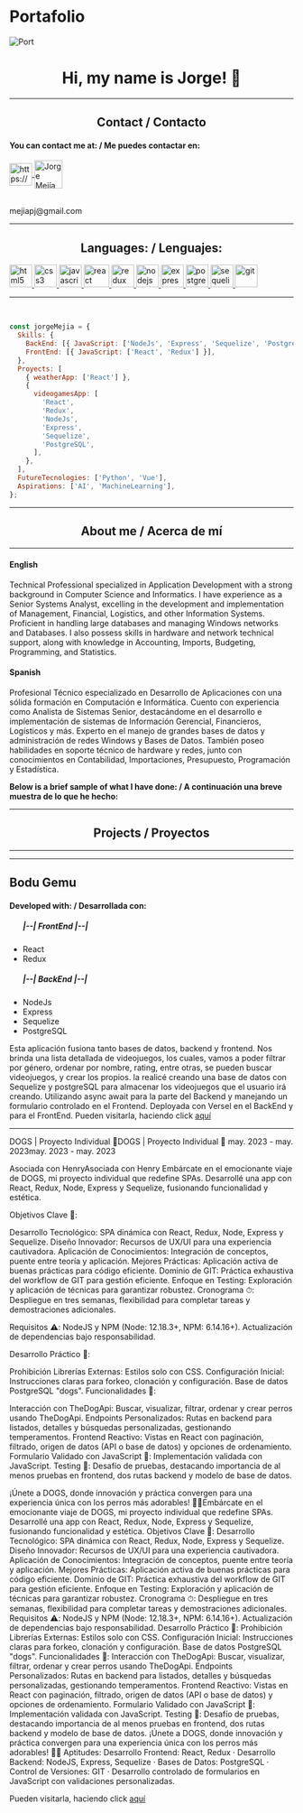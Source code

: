 # Portafolio
![Port](https://www.clarisoft.com/wp-content/uploads/2018/02/reactjs-and-nodejs-development-services.jpg)

<h1 align="center"> Hi, my name is Jorge! 👋 </h1>
<hr/>
<h2 align="center"> Contact / Contacto </h2>

<h4> You can contact me at: / Me puedes contactar en: </h4>

<div>
    <!-- <a href="https://www.linkedin.com/in/felipe-ciro-montoya/">
      <img align="center" src="https://www.vectorlogo.zone/logos/linkedin/linkedin-icon.svg" alt="Felipe Ciro LinkedIn Profile" height="40" width="40" />
      </a> -->
    <a href="https://api.whatsapp.com/send/?phone=51903015235&text&app_absent=0" target="_blank">
        <img align="center" src="https://www.vectorlogo.zone/logos/whatsapp/whatsapp-tile.svg" alt="https://wa.me               /+undefined573003400992?text=Hola%20Alejandro,%20soy%20" height="40" width="40" />
    </a>
    <a href="mailto:mejiapj@gmail.com">
     <img align="center" src="https://www.vectorlogo.zone/logos/gmail/gmail-icon.svg" alt="Jorge Mejía Gmail" height="50" width="50" />
     </a>
<div/>
<br/>
<p><label>mejiapj@gmail.com</label></p>
    
<hr/>
    
<h2 align="center">Languages: / Lenguajes: </h2>
<p align="left">
<a href="https://www.w3.org/html/" target="_blank"> <img src="https://upload.wikimedia.org/wikipedia/commons/thumb/3/38/HTML5_Badge.svg/600px-HTML5_Badge.svg.png" alt="html5" width="40" height="40"/> </a>
<a href="https://www.w3schools.com/css/" target="_blank"> <img src="https://cdn4.iconfinder.com/data/icons/social-media-logos-6/512/121-css3-512.png" alt="css3" width="40" height="40"/> </a>
<a href="https://developer.mozilla.org/en-US/docs/Web/JavaScript" target="_blank"> <img src="https://upload.wikimedia.org/wikipedia/commons/thumb/9/99/Unofficial_JavaScript_logo_2.svg/1024px-Unofficial_JavaScript_logo_2.svg.png" alt="javascript" width="40" height="40"/> </a> 
<a href="https://reactjs.org/" target="_blank"> <img src="https://seeklogo.com/images/R/react-logo-7B3CE81517-seeklogo.com.png" alt="react" width="45" height="40"/> </a> 
<a href="https://redux.js.org" target="_blank"> <img src="https://seeklogo.com/images/R/redux-logo-9CA6836C12-seeklogo.com.png" alt="redux" width="40" height="40"/> </a> 
<a href="https://nodejs.org" target="_blank"> <img src="https://www.vectorlogo.zone/logos/nodejs/nodejs-icon.svg" alt="nodejs" width= "40" height="40"/> </a>
<a href="https://expressjs.com" target="_blank"> <img src="https://www.vectorlogo.zone/logos/expressjs/expressjs-icon.svg" alt="express" width="40" height="40"/> </a> 
<a href="https://www.postgresql.org" target="_blank"> <img src="https://upload.wikimedia.org/wikipedia/commons/thumb/2/29/Postgresql_elephant.svg/1200px-Postgresql_elephant.svg.png" alt="postgresql" width="40" height="40"/> </a> 
<a href="https://sequelize.org" target="_blank"> <img src="https://www.vectorlogo.zone/logos/sequelizejs/sequelizejs-icon.svg" alt="sequelize" width="40" height="40"/> </a>
<a href="https://git-scm.com/" target="_blank"> <img src="https://www.vectorlogo.zone/logos/git-scm/git-scm-icon.svg" alt="git" width="40" height="40"/> </a>

<hr/>
<br/>

```js
const jorgeMejia = {
  Skills: {
    BackEnd: [{ JavaScript: ['NodeJs', 'Express', 'Sequelize', 'PostgreSQL'] }],
    FrontEnd: [{ JavaScript: ['React', 'Redux'] }],
  },
  Proyects: [
    { weatherApp: ['React'] },
    {
      videogamesApp: [
        'React',
        'Redux',
        'NodeJs',
        'Express',
        'Sequelize',
        'PostgreSQL',
      ],
    },
  ],
  FutureTecnologies: ['Python', 'Vue'],
  Aspirations: ['AI', 'MachineLearning'],
};
```

<hr/>
<h2 align="center">About me / Acerca de mí</h2>
<hr/>

<div>
  <h4>English</h4>
  <p>
Technical Professional specialized in Application Development with a strong background in Computer Science and Informatics. I have experience as a Senior Systems Analyst, excelling in the development and implementation of Management, Financial, Logistics, and other Information Systems. Proficient in handling large databases and managing Windows networks and Databases. I also possess skills in hardware and network technical support, along with knowledge in Accounting, Imports, Budgeting, Programming, and Statistics.      
  </p>
</div>

<div>
  <h4>Spanish</h4>
  <p>
Profesional Técnico especializado en Desarrollo de Aplicaciones con una sólida formación en Computación e Informática. Cuento con experiencia como Analista de Sistemas Senior, destacándome en el desarrollo e implementación de sistemas de Información Gerencial, Financieros, Logísticos y más. Experto en el manejo de grandes bases de datos y administración de redes Windows y Bases de Datos. También poseo habilidades en soporte técnico de hardware y redes, junto con conocimientos en Contabilidad, Importaciones, Presupuesto, Programación y Estadística.
  </p>
</div>

<strong> Below is a brief sample of what I have done: / A continuación una breve muestra de lo que he hecho:</strong>

<hr/>
<h2 align="center">Projects / Proyectos</h2>

<hr/>

<!-- <h2> Weather App </h2>
<h4> Developed with: / Desarrollada con: </h4>
<ul>
  <h5>|--| FrontEnd |--|</h5>
    <li>React</li>
</ul>
<p>This was one of my first applications using REACT. In this App I learned how to use react-router-dom, in which you can search for different cities, it will show a short information and when you click on one of them, it will show you a more detailed info. You can also delete a city by means of the X on the corner.
    </p>
<p>Esta fue una de mis primeras aplicaciones utilizando REACT. En esta App aprendí a utilizar react-router-dom, en la que se pueden buscar diferentes ciudades, saldrá una corta información y al darle clic en alguna, le mostrará una info más detallada. Además pueden eliminar una ciudad por medio de la X de la equina.
    </p>
 -->
<hr/>

<h2> Bodu Gemu </h2>

<h4> Developed with: / Desarrollada con: </h4>
<ul>
  <h5>|--| FrontEnd |--|</h5>
    <li>React</li>
    <li>Redux</li>
  <h5>|--| BackEnd |--|</h5>
    <li>NodeJs</li>
    <li>Express</li>
    <li>Sequelize</li>
    <li>PostgreSQL</li>
</ul>
    
Esta aplicación fusiona tanto bases de datos, backend y frontend. Nos brinda una lista detallada de videojuegos, los cuales, vamos a poder filtrar por género, ordenar por nombre, rating, entre otras, se pueden buscar videojuegos, y crear los propios. la realicé creando una base de datos con Sequelize y postgreSQL para almacenar los videojuegos que el usuario irá creando. Utilizando async await para la parte del Backend y manejando un formulario controlado en el Frontend.
Deployada con Versel en el BackEnd y para el FrontEnd. 
Pueden visitarla, haciendo click <a href="https://front-project-board-games.vercel.app">aquí</a>

<hr/>

DOGS | Proyecto Individual 🐾DOGS | Proyecto Individual 🐾
may. 2023 - may. 2023may. 2023 - may. 2023

Asociada con HenryAsociada con Henry
Embárcate en el emocionante viaje de DOGS, mi proyecto individual que redefine SPAs. Desarrollé una app con React, Redux, Node, Express y Sequelize, fusionando funcionalidad y estética.

Objetivos Clave 🎯:

Desarrollo Tecnológico: SPA dinámica con React, Redux, Node, Express y Sequelize.
Diseño Innovador: Recursos de UX/UI para una experiencia cautivadora.
Aplicación de Conocimientos: Integración de conceptos, puente entre teoría y aplicación.
Mejores Prácticas: Aplicación activa de buenas prácticas para código eficiente.
Dominio de GIT: Práctica exhaustiva del workflow de GIT para gestión eficiente.
Enfoque en Testing: Exploración y aplicación de técnicas para garantizar robustez.
Cronograma ⏱:
Despliegue en tres semanas, flexibilidad para completar tareas y demostraciones adicionales.

Requisitos ⚠️:
NodeJS y NPM (Node: 12.18.3+, NPM: 6.14.16+). Actualización de dependencias bajo responsabilidad.

Desarrollo Práctico 🚀:

Prohibición Librerías Externas: Estilos solo con CSS.
Configuración Inicial: Instrucciones claras para forkeo, clonación y configuración. Base de datos PostgreSQL "dogs".
Funcionalidades 🌟:

Interacción con TheDogApi: Buscar, visualizar, filtrar, ordenar y crear perros usando TheDogApi.
Endpoints Personalizados: Rutas en backend para listados, detalles y búsquedas personalizadas, gestionando temperamentos.
Frontend Reactivo: Vistas en React con paginación, filtrado, origen de datos (API o base de datos) y opciones de ordenamiento.
Formulario Validado con JavaScript 📝: Implementación validada con JavaScript.
Testing 🧪:
Desafío de pruebas, destacando importancia de al menos pruebas en frontend, dos rutas backend y modelo de base de datos.

¡Únete a DOGS, donde innovación y práctica convergen para una experiencia única con los perros más adorables! 🐶🚀Embárcate en el emocionante viaje de DOGS, mi proyecto individual que redefine SPAs. Desarrollé una app con React, Redux, Node, Express y Sequelize, fusionando funcionalidad y estética. Objetivos Clave 🎯: Desarrollo Tecnológico: SPA dinámica con React, Redux, Node, Express y Sequelize. Diseño Innovador: Recursos de UX/UI para una experiencia cautivadora. Aplicación de Conocimientos: Integración de conceptos, puente entre teoría y aplicación. Mejores Prácticas: Aplicación activa de buenas prácticas para código eficiente. Dominio de GIT: Práctica exhaustiva del workflow de GIT para gestión eficiente. Enfoque en Testing: Exploración y aplicación de técnicas para garantizar robustez. Cronograma ⏱: Despliegue en tres semanas, flexibilidad para completar tareas y demostraciones adicionales. Requisitos ⚠️: NodeJS y NPM (Node: 12.18.3+, NPM: 6.14.16+). Actualización de dependencias bajo responsabilidad. Desarrollo Práctico 🚀: Prohibición Librerías Externas: Estilos solo con CSS. Configuración Inicial: Instrucciones claras para forkeo, clonación y configuración. Base de datos PostgreSQL "dogs". Funcionalidades 🌟: Interacción con TheDogApi: Buscar, visualizar, filtrar, ordenar y crear perros usando TheDogApi. Endpoints Personalizados: Rutas en backend para listados, detalles y búsquedas personalizadas, gestionando temperamentos. Frontend Reactivo: Vistas en React con paginación, filtrado, origen de datos (API o base de datos) y opciones de ordenamiento. Formulario Validado con JavaScript 📝: Implementación validada con JavaScript. Testing 🧪: Desafío de pruebas, destacando importancia de al menos pruebas en frontend, dos rutas backend y modelo de base de datos. ¡Únete a DOGS, donde innovación y práctica convergen para una experiencia única con los perros más adorables! 🐶🚀
Aptitudes: Desarrollo Frontend: React, Redux · Desarrollo Backend: NodeJS, Express, Sequelize · Bases de Datos: PostgreSQL · Control de Versiones: GIT · Desarrollo controlado de formularios en JavaScript con validaciones personalizadas.

Pueden visitarla, haciendo click <a href="https://pi-dogs-main-client-b5300e5f923a.herokuapp.com">aquí</a>
